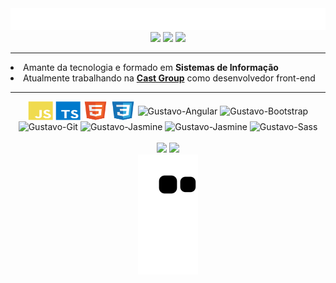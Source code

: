 <div align="center">
  <img src="header.svg"  >
</div>

<div align="center">
  <a href="https://www.instagram.com/gustavor.o1/" target="_blank"><img src="https://img.shields.io/badge/-Instagram-%23E4405F?style=for-the-badge&logo=instagram&logoColor=white" ></a>
  <a href = "mailto:mailto:gustavo.oliveiraa@gmail.com"><img src="https://img.shields.io/badge/-Gmail-%23333?style=for-the-badge&logo=gmail&logoColor=white" target="_blank"></a>
  <a href="https://www.linkedin.com/in/gustavo-rodrigues-oliveira" target="_blank"><img src="https://img.shields.io/badge/-LinkedIn-%230077B5?style=for-the-badge&logo=linkedin&logoColor=white" target="_blank"></a> 
</div>
<hr>

<uls style="margin-bottom: 0">
  <li>Amante da tecnologia e formado em <strong>Sistemas de Informação</strong></li>
  <li>Atualmente trabalhando na <a href="https://www.castgroup.com.br/"><strong>Cast Group</strong></a> como desenvolvedor front-end</li>
</ul>
<hr>

<!-- PODE MUDAR O TEMA DAS IMG DA DIV ABAIXO ATRAVÉS DO https://github.com/anuraghazra/github-readme-stats/blob/master/themes/README.md -->
<div align="center">
  <img align="center" alt="Gustavo-Js" height="30" width="40" src="https://raw.githubusercontent.com/devicons/devicon/master/icons/javascript/javascript-plain.svg">
  <img align="center" alt="Gustavo-Ts" height="30" width="40" src="https://raw.githubusercontent.com/devicons/devicon/master/icons/typescript/typescript-plain.svg">
  <img align="center" alt="Gustavo-HTML" height="30" width="40" src="https://raw.githubusercontent.com/devicons/devicon/master/icons/html5/html5-original.svg">
  <img align="center" alt="Gustavo-CSS" height="30" width="40" src="https://raw.githubusercontent.com/devicons/devicon/master/icons/css3/css3-original.svg">
  <img align="center" alt="Gustavo-Angular" height="30" width="40" src="https://cdn.jsdelivr.net/gh/devicons/devicon/icons/angularjs/angularjs-original.svg"/> 
  <img align="center" alt="Gustavo-Bootstrap" height="30" width="40" src="https://cdn.jsdelivr.net/gh/devicons/devicon/icons/bootstrap/bootstrap-original.svg" />
  <img align="center" alt="Gustavo-Git" height="30" width="40" src="https://cdn.jsdelivr.net/gh/devicons/devicon/icons/git/git-original.svg" />
  <img align="center" alt="Gustavo-Jasmine" height="30" width="40" src="https://cdn.jsdelivr.net/gh/devicons/devicon/icons/rxjs/rxjs-original.svg" />
  <img align="center" alt="Gustavo-Jasmine" height="30" width="40" src="https://cdn.jsdelivr.net/gh/devicons/devicon/icons/jasmine/jasmine-original-wordmark.svg" />
  <img align="center" alt="Gustavo-Sass" height="30" width="40" src="https://cdn.jsdelivr.net/gh/devicons/devicon/icons/sass/sass-original.svg" />
</div>
 
<br>

<div align="center">
  <img style="height:10rem" src="https://github-readme-stats.vercel.app/api?username=Gustavo-R-Oliveira&show_icons=true&theme=tokyonight&include_all_commits=true&count_private=true"/>
  <img style="height:10rem" src="https://github-readme-stats.vercel.app/api/top-langs/?username=Gustavo-R-Oliveira&layout=compact&langs_count=7&theme=tokyonight"/>
</div>

<div align="center">
  <img src="https://github.com/Gustavo-R-Oliveira/Gustavo-R-Oliveira/blob/output/github-contribution-grid-snake.svg"  >
</div>
